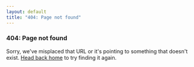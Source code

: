 ```yaml
---
layout: default
title: "404: Page not found"
---
```


### 404: Page not found

Sorry, we've misplaced that URL or it's pointing to something that doesn't exist.
<a href="{{ site.baseurl }}">Head back home</a> to try finding it again.

